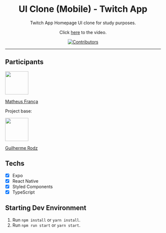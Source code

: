 <h1 align="center">
UI Clone (Mobile) - Twitch App
</h1>

<p align="center">Twitch App Homepage UI clone for study purposes.</p>
<p align="center">Click <a href="https://www.youtube.com/watch?v=bJVp_vlvMwQ">here</a> to the video.</p>

<p align="center">
  <a href="https://github.com/rocketseat-content/youtube-clone-twitch-app/graphs/contributors">
    <img src="https://img.shields.io/github/contributors/matfranca/youtube-clone-twitch-app?color=%236633cc&logoColor=%236633cc&style=flat" alt="Contributors">
  </a>
</p>

<hr>

## Participants

[<img src="https://avatars3.githubusercontent.com/u/24501012?s=460&v=4" width="75px;"/>](https://github.com/matfranca)

[Matheus França](https://github.com/matfranca)



Project base:

[<img src="https://avatars3.githubusercontent.com/u/10366880?s=460&v=4" width="75px;"/>](https://github.com/guilhermerodz)

[Guilherme Rodz](https://github.com/guilhermerodz)

## Techs

- [x] Expo
- [x] React Native
- [x] Styled Components
- [x] TypeScript

## Starting Dev Environment

1. Run `npm install` or `yarn install`.<br />
2. Run `npm run start` or `yarn start`.<br />
